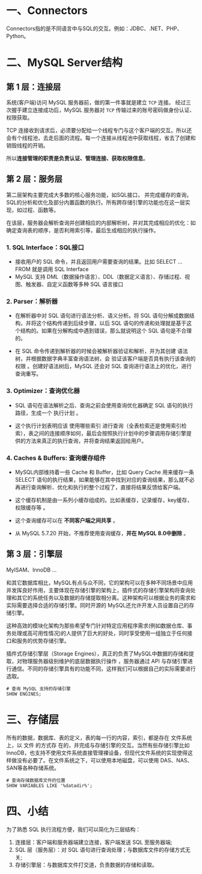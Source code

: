 [康师傅]: https://www.bilibili.com/video/BV1iq4y1u7vj?p=109&amp;vd_source=4dc722ef7fff30a2eccddfaf3b268de4
[爱编程的大李子]: https://blog.csdn.net/LXYDSF/article/details/125755327

# 一、Connectors

Connectors指的是不同语言中与SQL的交互。例如：JDBC、.NET、PHP、Python。

# 二、MySQL Server结构

## 第 1 层：连接层

系统(客户端)访问 MySQL 服务器前，做的第一件事就是建立 `TCP` 连接。 经过三次握手建立连接成功后，MySQL 服务器对 `TCP` 传输过来的账号密码做身份认证、权限获取。

TCP 连接收到请求后，必须要分配给一个线程专门与这个客户端的交互。所以还会有个线程池，去走后面的流程。每一个连接从线程池中获取线程，省去了创建和销毁线程的开销。

所以**连接管理的职责是负责认证、管理连接、获取权限信息**。

## 第 2 层：服务层

第二层架构主要完成大多数的核心服务功能，如SQL接口， 并完成缓存的查询，SQL的分析和优化及部分内置函数的执行。所有跨存储引擎的功能也在这一层实现，如过程、函数等。

在该层，服务器会解析查询并创建相应的内部解析树，并对其完成相应的优化：如确定查询表的顺序，是否利用索引等，最后生成相应的执行操作。

### 1. SQL Interface：SQL接口

- 接收用户的 SQL 命令，并且返回用户需要查询的结果。比如 SELECT ... FROM 就是调用 SQL Interface
- MySQL 支持 DML（数据操作语言）、DDL（数据定义语言）、存储过程、视图、触发器、自定义函数等多种 SQL 语言接口

### 2. Parser：解析器

- 在解析器中对 SQL 语句进行语法分析、语义分析。将 SQL 语句分解成数据结构，并将这个结构传递到后续步骤，以后 SQL 语句的传递和处理就是基于这个结构的。如果在分解构成中遇到错误，那么就说明这个 SQL 语句是不合理的。

- 在 SQL 命令传递到解析器的时候会被解析器验证和解析，并为其创建 语法树，并根据数据字典丰富查询语法树，会 验证该客户端是否具有执行该查询的权限 。创建好语法树后，MySQL 还会对 SQL 查询进行语法上的优化，进行查询重写。
  

### 3. Optimizer：查询优化器

- SQL 语句在语法解析之后、查询之前会使用查询优化器确定 SQL 语句的执行路径，生成一个 执行计划 。

- 这个执行计划表明应该 使用哪些索引 进行查询（全表检索还是使用索引检索），表之间的连接顺序如何，最后会按照执行计划中的步骤调用存储引擎提供的方法来真正的执行查询，并将查询结果返回给用户。
  

### 4. Caches & Buffers: 查询缓存组件

- MySQL内部维持着一些 Cache 和 Buffer，比如 Query Cache 用来缓存一条 SELECT 语句的执行结果，如果能够在其中找到对应的查询结果，那么就不必再进行查询解析、优化和执行的整个过程了，直接将结果反馈给客户端。

- 这个缓存机制是由一系列小缓存组成的。比如表缓存，记录缓存，key缓存，权限缓存等 。

- 这个查询缓存可以在 **不同客户端之间共享** 。

- 从 MySQL 5.7.20 开始，不推荐使用查询缓存，**并在 MySQL 8.0中删除** 。
  

## 第 3 层：引擎层

MyISAM、InnoDB ...

和其它数据库相比，MySQL有点与众不同，它的架构可以在多种不同场景中应用并发挥良好作用，主要体现在存储引擎的架构上，插件式的存储引擎架构将查询处理和其它的系统任务以及数据的存储提取相分离。这种架构可以根据业务的需求和实际需要选择合适的存储引擎。同时开源的 MySQL还允许开发人员设置自己的存储引擎。

这种高效的模块化架构为那些希望专门针对特定应用程序需求(例如数据仓库、事务处理或高可用性情况)的人提供了巨大的好处，同时享受使用一组独立于任何接口和服务的优势存储引擎。

插件式存储引擎层（Storage Engines），真正的负责了MySQL中数据的存储和提取，对物理服务器级别维护的底层数据执行操作 ，服务器通过 API 与存储引擎进行通信。不同的存储引擎具有的功能不同，这样我们可以根据自己的实际需要进行选取。

```mysql
# 查询 MySQL 支持的存储引擎
SHOW ENGINES;
```

# 三、存储层

所有的数据，数据库、表的定义，表的每一行的内容，索引，都是存在 文件系统 上，以 文件 的方式存 在的，并完成与存储引擎的交互。当然有些存储引擎比如InnoDB，也支持不使用文件系统直接管理裸设备，但现代文件系统的实现使得这样做没有必要了。在文件系统之下，可以使用本地磁盘，可以使用 DAS、NAS、SAN等各种存储系统。
```mysql
# 查询存储数据库文件的位置
SHOW VARIABLES LIKE '%datadir%';
```

# 四、小结

为了熟悉 SQL 执行流程方便，我们可以简化为三层结构：

1. 连接层：客户端和服务器端建立连接，客户端发送 SQL 至服务器端;
2. SQL 层（服务层）：对 SQL 语句进行查询处理；与数据库文件的存储方式无关;
3. 存储引擎层：与数据库文件打交道，负责数据的存储和读取。